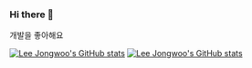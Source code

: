### Hi there 👋

개발을 좋아해요

[![Lee Jongwoo's GitHub stats](https://github-readme-stats.vercel.app/api?username=jongwoo328&show_icons=true#gh-light-mode-only)](https://github.com/anuraghazra/github-readme-stats#gh-light-mode-only)
[![Lee Jongwoo's GitHub stats](https://github-readme-stats.vercel.app/api?username=jongwoo328&show_icons=true&theme=one_dark_pro#gh-dark-mode-only)](https://github.com/anuraghazra/github-readme-stats#gh-dark-mode-only)

<!--
**jongwoo328/jongwoo328** is a ✨ _special_ ✨ repository because its `README.md` (this file) appears on your GitHub profile.

Here are some ideas to get you started:

- 🔭 I’m currently working on ...
- 🌱 I’m currently learning ...
- 👯 I’m looking to collaborate on ...
- 🤔 I’m looking for help with ...
- 💬 Ask me about ...
- 📫 How to reach me: ...
- 😄 Pronouns: ...
- ⚡ Fun fact: ...
-->
